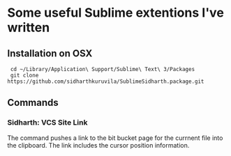 Some useful Sublime extentions I've written
===========================================

Installation on OSX
-------------------

     cd ~/Library/Application\ Support/Sublime\ Text\ 3/Packages
     git clone https://github.com/sidharthkuruvila/SublimeSidharth.package.git

Commands
--------

### Sidharth: VCS Site Link

The command pushes a link to the bit bucket page for the currnent file into the clipboard. The link includes the cursor position information.